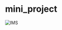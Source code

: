# mini_project

![IMS](https://github.com/user-attachments/assets/48a37df6-f637-4beb-8e61-67ce5234d804)

